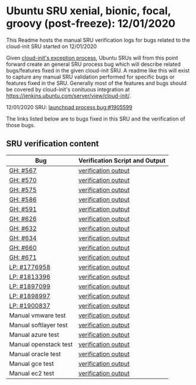 Ubuntu SRU xenial, bionic, focal, groovy (post-freeze): 12/01/2020
=====
This Readme hosts the manual SRU verification logs for bugs related to the cloud-init SRU started on 12/01/2020

Given [cloud-init's exception process](https://wiki.ubuntu.com/CloudinitUpdates), Ubuntu SRUs will from this point forward create an general SRU process bug which will describe related bugs/features fixed in the given cloud-init SRU. A readme like this will exist to capture any manual SRU validation performed for specific bugs or features fixed in the SRU. Generally most of the features and bugs should be covered by cloud-init's conituous integration at https://jenkins.ubuntu.com/server/view/cloud-init/.


12/01/2020 SRU: [launchpad process bug:#1905599](https://pad.lv/1905599)


The links listed below are to bugs fixed in this SRU and the verification of those bugs.

## SRU verification content
| Bug | Verification Script and Output |
| -------- |  -------- |
| [GH: #567](https://github.com/canonical/cloud-init/commit/6d332e5c8dbfb6521a530b1fa49d73da51efff96) | [verification output](../bugs/gh-567.txt) |
| [GH: #570](https://github.com/canonical/cloud-init/commit/6b5c306b537aafeded249fc82a3317fba8214508) | [verification output](../bugs/gh-570.txt) |
| [GH: #575](https://github.com/canonical/cloud-init/commit/f680114446a5a20ce88f3d10d966811a774c8e8f) | [verification output](../bugs/gh-575.txt) |
| [GH: #586](https://github.com/canonical/cloud-init/commit/b0e73814) | [verification output](../bugs/gh-586.txt) |
| [GH: #591](https://github.com/canonical/cloud-init/commit/8ec8c3fc63a59b85888a0b52356b784314a1d4cc) | [verification output](../bugs/gh-591.txt) |
| [GH: #626](https://github.com/canonical/cloud-init/commit/57349eb7df1c422d9e9558e54b201c85778997ae) | [verification output](../bugs/gh-626.txt) |
| [GH: #632](https://github.com/canonical/cloud-init/commit/2730521fd566f855863c5ed049a1df26abcd0770) | [verification output](../bugs/gh-632.txt) |
| [GH: #634](https://github.com/canonical/cloud-init/commit/b46e4a8c) | [verification output](../bugs/gh-634-ipv6-openstack.txt) |
| [GH: #660](https://github.com/canonical/cloud-init/commit/66b4be8b6da188a0667bd8c86a25155b6f4f3f6c) | [verification output](../bugs/gh-660.txt) |
| [GH: #671](https://github.com/canonical/cloud-init/commit/eea754492f074e00b601cf77aa278e3623857c5a) | [verification output](../bugs/gh-671.txt) |
| [LP: #1776958](http://pad.lv/1776958) | [verification output](../bugs/lp-1776958.txt) |
| [LP: #1813396](https://github.com/canonical/cloud-init/commit/a925b5a0ca4aa3e63b084c0f6664fe815c2c9db0) | [verification output](../bugs/lp-1813396.txt) |
| [LP: #1897099](http://pad.lv/1897099) | [verification output](../bugs/lp-1897099.txt) |
| [LP: #1898997](http://pad.lv/1898997) | [verification output](../bugs/lp-1898997.txt) |
| [LP: #1900837](http://pad.lv/1900837) | [verification output](../bugs/lp-1900837.txt) |
| Manual vmware test | [verification output](../manual/vmware-sru-20.4.0.txt) |
| Manual softlayer test | [verification output](../manual/softlayer-sru-20.4.0.txt) |
| Manual azure test | [verification output](../manual/azure-sru-20.4.0.txt) |
| Manual openstack test | [verification output](../manual/openstack-sru-20.4.0.txt) |
| Manual oracle test | [verification output](../manual/oracle-sru-20.4.0.txt) |
| Manual gce test | [verification output](../manual/gce-sru-20.4.0.txt) |
| Manual ec2 test | [verification output](../manual/ec2-sru-20.4.0.txt) |
